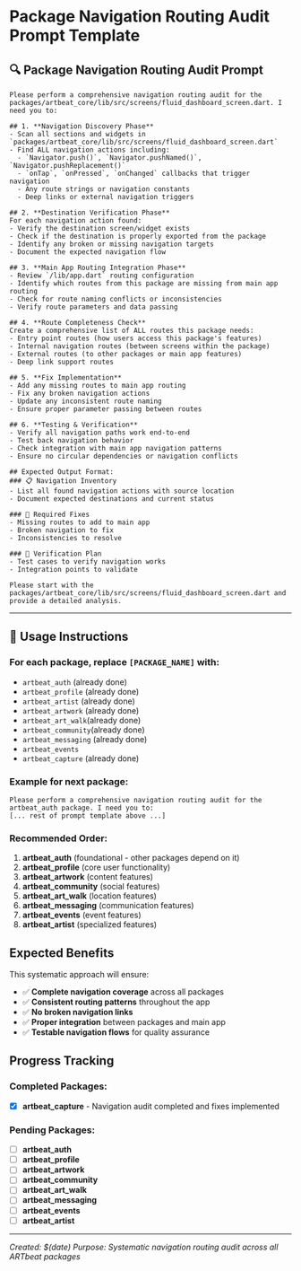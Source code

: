 # Package Navigation Routing Audit Prompt Template

## 🔍 Package Navigation Routing Audit Prompt

```
Please perform a comprehensive navigation routing audit for the packages/artbeat_core/lib/src/screens/fluid_dashboard_screen.dart. I need you to:

## 1. **Navigation Discovery Phase**
- Scan all sections and widgets in `packages/artbeat_core/lib/src/screens/fluid_dashboard_screen.dart`
- Find ALL navigation actions including:
  - `Navigator.push()`, `Navigator.pushNamed()`, `Navigator.pushReplacement()`
  - `onTap`, `onPressed`, `onChanged` callbacks that trigger navigation
  - Any route strings or navigation constants
  - Deep links or external navigation triggers

## 2. **Destination Verification Phase**
For each navigation action found:
- Verify the destination screen/widget exists
- Check if the destination is properly exported from the package
- Identify any broken or missing navigation targets
- Document the expected navigation flow

## 3. **Main App Routing Integration Phase**
- Review `/lib/app.dart` routing configuration
- Identify which routes from this package are missing from main app routing
- Check for route naming conflicts or inconsistencies
- Verify route parameters and data passing

## 4. **Route Completeness Check**
Create a comprehensive list of ALL routes this package needs:
- Entry point routes (how users access this package's features)
- Internal navigation routes (between screens within the package)
- External routes (to other packages or main app features)
- Deep link support routes

## 5. **Fix Implementation**
- Add any missing routes to main app routing
- Fix any broken navigation actions
- Update any inconsistent route naming
- Ensure proper parameter passing between routes

## 6. **Testing & Verification**
- Verify all navigation paths work end-to-end
- Test back navigation behavior
- Check integration with main app navigation patterns
- Ensure no circular dependencies or navigation conflicts

## Expected Output Format:
### 📋 Navigation Inventory
- List all found navigation actions with source location
- Document expected destinations and current status

### 🔧 Required Fixes
- Missing routes to add to main app
- Broken navigation to fix
- Inconsistencies to resolve

### 🧪 Verification Plan
- Test cases to verify navigation works
- Integration points to validate

Please start with the packages/artbeat_core/lib/src/screens/fluid_dashboard_screen.dart and provide a detailed analysis.
```

---

## 🎯 Usage Instructions

### For each package, replace `[PACKAGE_NAME]` with:

- `artbeat_auth` (already done)
- `artbeat_profile` (already done)
- `artbeat_artist` (already done)
- `artbeat_artwork` (already done)
- `artbeat_art_walk`(already done)
- `artbeat_community`(already done)
- `artbeat_messaging` (already done)
- `artbeat_events`
- `artbeat_capture` (already done)

### Example for next package:

```
Please perform a comprehensive navigation routing audit for the artbeat_auth package. I need you to:
[... rest of prompt template above ...]
```

### Recommended Order:

1. **artbeat_auth** (foundational - other packages depend on it)
2. **artbeat_profile** (core user functionality)
3. **artbeat_artwork** (content features)
4. **artbeat_community** (social features)
5. **artbeat_art_walk** (location features)
6. **artbeat_messaging** (communication features)
7. **artbeat_events** (event features)
8. **artbeat_artist** (specialized features)

## Expected Benefits

This systematic approach will ensure:

- ✅ **Complete navigation coverage** across all packages
- ✅ **Consistent routing patterns** throughout the app
- ✅ **No broken navigation links**
- ✅ **Proper integration** between packages and main app
- ✅ **Testable navigation flows** for quality assurance

## Progress Tracking

### Completed Packages:

- [x] **artbeat_capture** - Navigation audit completed and fixes implemented

### Pending Packages:

- [ ] **artbeat_auth**
- [ ] **artbeat_profile**
- [ ] **artbeat_artwork**
- [ ] **artbeat_community**
- [ ] **artbeat_art_walk**
- [ ] **artbeat_messaging**
- [ ] **artbeat_events**
- [ ] **artbeat_artist**

---

_Created: $(date)_
_Purpose: Systematic navigation routing audit across all ARTbeat packages_
